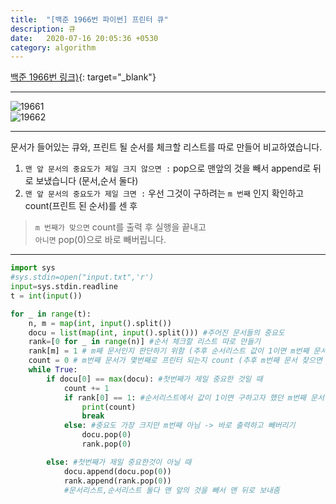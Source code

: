 ```yaml
---
title:  "[백준 1966번 파이썬] 프린터 큐"
description: 큐
date:   2020-07-16 20:05:36 +0530
category: algorithm
---
```


[백준 1966번 링크)](https://www.acmicpc.net/problem/1966){: target="_blank"}        

***        

![19661](https://user-images.githubusercontent.com/26339800/87893109-d7499a00-ca79-11ea-8002-8aa4a346c322.JPG)  
![19662](https://user-images.githubusercontent.com/26339800/87893111-d87ac700-ca79-11ea-85de-da7fbbf584b6.JPG)  

***     

문서가 들어있는 큐와, 프린트 될 순서를 체크할 리스트를 따로 만들어 비교하였습니다.  
1. `맨 앞 문서의 중요도가 제일 크지 않으면 :`  pop으로 맨앞의 것을 빼서 append로 뒤로 보냈습니다 (문서,순서 둘다)  
2. `맨 앞 문서의 중요도가 제일 크면 :`  우선 그것이 구하려는 `m 번째` 인지 확인하고 count(프린트 된 순서)를 센 후  
 >  `m 번째가 맞으면` count를 출력 후 실행을 끝내고  
 >  `아니면` pop(0)으로 바로 빼버립니다.  


***  

```python  
import sys
#sys.stdin=open("input.txt",'r')
input=sys.stdin.readline
t = int(input())

for _ in range(t):
    n, m = map(int, input().split())
    docu = list(map(int, input().split())) #주어진 문서들의 중요도
    rank=[0 for _ in range(n)] #순서 체크할 리스트 따로 만들기
    rank[m] = 1 # m째 문서인지 판단하기 위함 (추후 순서리스트 값이 1이면 m번째 문서로 판단)
    count = 0 # m번째 문서가 몇번째로 프린터 되는지 count (추후 m번째 문서 찾으면 count 출력 후 break)
    while True:
        if docu[0] == max(docu): #첫번째가 제일 중요한 것일 때
            count += 1
            if rank[0] == 1: #순서리스트에서 값이 1이면 구하고자 했던 m번째 문서
                print(count)
                break
            else: #중요도 가장 크지만 m번째 아님 -> 바로 출력하고 빼버리기
                docu.pop(0)
                rank.pop(0)

        else: #첫번째가 제일 중요한것이 아닐 때
            docu.append(docu.pop(0))
            rank.append(rank.pop(0))
            #문서리스트,순서리스트 둘다 맨 앞의 것을 빼서 맨 뒤로 보내줌   
```
